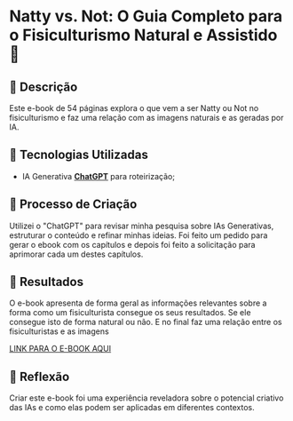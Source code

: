 # Natty vs. Not: O Guia Completo para o Fisiculturismo Natural e Assistido 🌌

## 📒 Descrição
Este e-book de 54 páginas explora o que vem a ser Natty ou Not no fisiculturismo e faz uma relação com as imagens naturais e as geradas por IA.

## 🤖 Tecnologias Utilizadas
- IA Generativa **[ChatGPT](https://chat.openai.com)** para roteirização;

## 🧐 Processo de Criação
Utilizei o "ChatGPT" para revisar minha pesquisa sobre IAs Generativas, estruturar o conteúdo e refinar minhas ideias. Foi feito um pedido para gerar o ebook com os capítulos e depois foi feito a solicitação para aprimorar cada um destes capítulos.

## 🚀 Resultados
O e-book apresenta de forma geral as informações relevantes sobre a forma como um fisiculturista consegue os seus resultados. Se ele consegue isto de forma natural ou não. E no final faz uma relação entre os fisiculturistas e as imagens

[LINK PARA O E-BOOK AQUI]()

## 💭 Reflexão
Criar este e-book foi uma experiência reveladora sobre o potencial criativo das IAs e como elas podem ser aplicadas em diferentes contextos.
